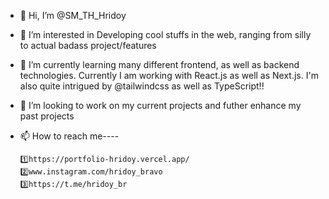 - 👋 Hi, I’m @SM_TH_Hridoy
- 👀 I’m interested in Developing cool stuffs in the web, ranging from silly to actual badass project/features 
- 🌱 I’m currently learning many different frontend, as well as backend technologies. Currently I am working with React.js as well as Next.js. I'm also quite intrigued by @tailwindcss as well as TypeScript!!  
- 💞️ I’m looking to work on my current projects and futher enhance my past projects
- 📫 How to reach me----
            
      1️⃣https://portfolio-hridoy.vercel.app/
      2️⃣www.instagram.com/hridoy_bravo
      3️⃣https://t.me/hridoy_br

<!---
TanvirHasanHridoy/TanvirHasanHridoy is a ✨ special ✨ repository because its `README.md` (this file) appears on your GitHub profile.
You can click the Preview link to take a look at your changes.
--->

